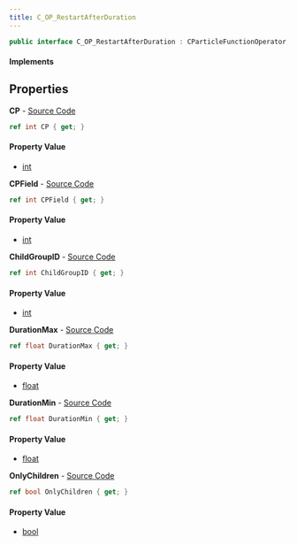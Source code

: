 ```yaml
---
title: C_OP_RestartAfterDuration
---
```


```csharp
public interface C_OP_RestartAfterDuration : CParticleFunctionOperator, CParticleFunction, ISchemaClass<CParticleFunction>, ISchemaClass<CParticleFunctionOperator>, ISchemaClass<C_OP_RestartAfterDuration>, ISchemaField, ISchemaClass, INativeHandle
```

#### Implements

## Properties

**CP** - [Source Code](https://github.com/swiftly-solution/swiftlys2/blob/master/managed/src/SwiftlyS2.Generated/Schemas/Interfaces/C_OP_RestartAfterDuration.cs#L20)

```csharp
ref int CP { get; }
```

#### Property Value

- [int](https://learn.microsoft.com/dotnet/api/system.int32)

**CPField** - [Source Code](https://github.com/swiftly-solution/swiftlys2/blob/master/managed/src/SwiftlyS2.Generated/Schemas/Interfaces/C_OP_RestartAfterDuration.cs#L22)

```csharp
ref int CPField { get; }
```

#### Property Value

- [int](https://learn.microsoft.com/dotnet/api/system.int32)

**ChildGroupID** - [Source Code](https://github.com/swiftly-solution/swiftlys2/blob/master/managed/src/SwiftlyS2.Generated/Schemas/Interfaces/C_OP_RestartAfterDuration.cs#L24)

```csharp
ref int ChildGroupID { get; }
```

#### Property Value

- [int](https://learn.microsoft.com/dotnet/api/system.int32)

**DurationMax** - [Source Code](https://github.com/swiftly-solution/swiftlys2/blob/master/managed/src/SwiftlyS2.Generated/Schemas/Interfaces/C_OP_RestartAfterDuration.cs#L18)

```csharp
ref float DurationMax { get; }
```

#### Property Value

- [float](https://learn.microsoft.com/dotnet/api/system.single)

**DurationMin** - [Source Code](https://github.com/swiftly-solution/swiftlys2/blob/master/managed/src/SwiftlyS2.Generated/Schemas/Interfaces/C_OP_RestartAfterDuration.cs#L16)

```csharp
ref float DurationMin { get; }
```

#### Property Value

- [float](https://learn.microsoft.com/dotnet/api/system.single)

**OnlyChildren** - [Source Code](https://github.com/swiftly-solution/swiftlys2/blob/master/managed/src/SwiftlyS2.Generated/Schemas/Interfaces/C_OP_RestartAfterDuration.cs#L26)

```csharp
ref bool OnlyChildren { get; }
```

#### Property Value

- [bool](https://learn.microsoft.com/dotnet/api/system.boolean)


